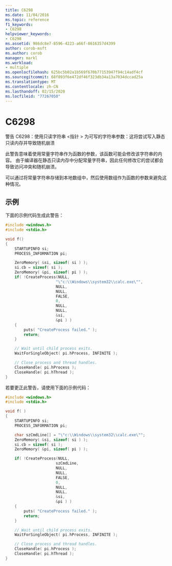 ```yaml
---
title: C6298
ms.date: 11/04/2016
ms.topic: reference
f1_keywords:
- C6298
helpviewer_keywords:
- C6298
ms.assetid: 986dc8e7-8596-4223-a66f-8616357d4399
author: corob-msft
ms.author: corob
manager: markl
ms.workload:
- multiple
ms.openlocfilehash: 625bc5b02a1b569f670b77153947f94c14adf4cf
ms.sourcegitcommit: 68f893f6e472df46f323db34a13a7034dccad25a
ms.translationtype: MT
ms.contentlocale: zh-CN
ms.lasthandoff: 02/15/2020
ms.locfileid: "77267050"
---
```

# <a name="c6298"></a>C6298
警告 C6298：使用只读字符串 \<指针 > 为可写的字符串参数：这将尝试写入静态只读内存并导致随机崩溃

 此警告意味着使用常量字符串作为函数的参数，该函数可能会修改该字符串的内容。 由于编译器在静态只读内存中分配常量字符串，因此任何修改它的尝试都会导致访问冲突和随机崩溃。

 可以通过将常量字符串存储到本地数组中，然后使用数组作为函数的参数来避免这种情况。

## <a name="example"></a>示例
 下面的示例代码生成此警告：

```cpp
#include <windows.h>
#include <stdio.h>

void f()
{
    STARTUPINFO si;
    PROCESS_INFORMATION pi;

    ZeroMemory( &si, sizeof( si ) );
    si.cb = sizeof( si );
    ZeroMemory( &pi, sizeof( pi ) );
    if( !CreateProcess(NULL,
                      "\"c:\\Windows\\system32\\calc.exe\"",
                      NULL,
                      NULL,
                      FALSE,
                      0,
                      NULL,
                      NULL,
                      &si,
                      &pi ) )
    {
        puts( "CreateProcess failed." );
        return;
    }

    // Wait until child process exits.
    WaitForSingleObject( pi.hProcess, INFINITE );

    // Close process and thread handles.
    CloseHandle( pi.hProcess );
    CloseHandle( pi.hThread );
}
```

 若要更正此警告，请使用下面的示例代码：

```cpp
#include <windows.h>
#include <stdio.h>

void f( )
{
    STARTUPINFO si;
    PROCESS_INFORMATION pi;

    char szCmdLine[] = "\"c:\\Windows\\system32\\calc.exe\"";
    ZeroMemory( &si, sizeof( si ) );
    si.cb = sizeof( si );
    ZeroMemory( &pi, sizeof( pi ) );

    if( !CreateProcess(NULL,
                      szCmdLine,
                      NULL,
                      NULL,
                      FALSE,
                      0,
                      NULL,
                      NULL,
                      &si,
                      &pi ) )
    {
        puts( "CreateProcess failed." );
        return;
    }

    // Wait until child process exits.
    WaitForSingleObject( pi.hProcess, INFINITE );

    // Close process and thread handles.
    CloseHandle( pi.hProcess );
    CloseHandle( pi.hThread );
}
```
